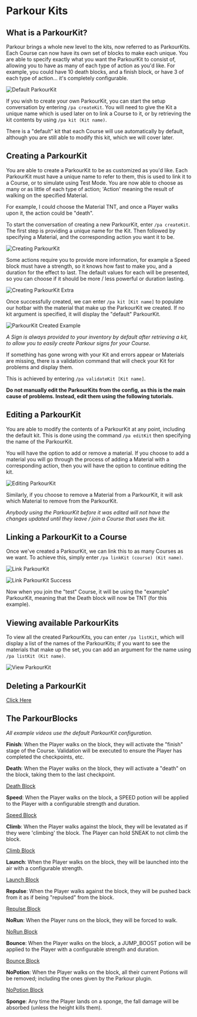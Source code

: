 Parkour Kits
======

## What is a ParkourKit?

Parkour brings a whole new level to the kits, now referred to as ParkourKits. Each Course can now have its own set of blocks to make each unique. You are able to specify exactly what you want the ParkourKit to consist of, allowing you to have as many of each type of action as you'd like. For example, you could have 10 death blocks, and a finish block, or have 3 of each type of action... it's completely configurable.

![Default ParkourKit](https://i.imgur.com/cYWhkHN.jpg "Default ParkourKit")

If you wish to create your own ParkourKit, you can start the setup conversation by entering `/pa createKit`. You will need to give the Kit a unique name which is used later on to link a Course to it, or by retrieving the kit contents by using `/pa kit (Kit name)`.

There is a "default" kit that each Course will use automatically by default, although you are still able to modify this kit, which we will cover later.

## Creating a ParkourKit

You are able to create a ParkourKit to be as customized as you'd like. Each ParkourKit must have a unique name to refer to them, this is used to link it to a Course, or to simulate using Test Mode. You are now able to choose as many or as little of each type of action; 'Action' meaning the result of walking on the specified Material.

For example, I could choose the Material TNT, and once a Player walks upon it, the action could be "death".

To start the conversation of creating a new ParkourKit, enter `/pa createKit`. The first step is providing a unique name for the Kit. Then followed by specifying a Material, and the corresponding action you want it to be.

![Creating ParkourKit](https://i.imgur.com/TTlhZ6W.png "Creating ParkourKit")

Some actions require you to provide more information, for example a Speed block must have a strength, so it knows how fast to make you, and a duration for the effect to last. The default values for each will be presented, so you can choose if it should be more / less powerful or duration lasting.

![Creating ParkourKit Extra](https://i.imgur.com/WEDf8pU.png "Creating ParkourKit Extra")

Once successfully created, we can enter `/pa kit [Kit name]` to populate our hotbar with the material that make up the ParkourKit we created. If no kit argument is specified, it will display the "default" ParkourKit.

![ParkourKit Created Example](https://i.imgur.com/TO0xVYi.png "ParkourKit Created Example")

_A Sign is always provided to your inventory by default after retrieving a kit, to allow you to easily create Parkour signs for your Course._

If something has gone wrong with your Kit and errors appear or Materials are missing, there is a validation command that will check your Kit for problems and display them.

This is achieved by entering `/pa validateKit [Kit name]`.

**Do not manually edit the ParkourKits from the config, as this is the main cause of problems. Instead, edit them using the following tutorials.**

## Editing a ParkourKit

You are able to modify the contents of a ParkourKit at any point, including the default kit. This is done using the command `/pa editKit` then specifying the name of the ParkourKit.

You will have the option to add or remove a material. If you choose to add a material you will go through the process of adding a Material with a corresponding action, then you will have the option to continue editing the kit.

![Editing ParkourKit](https://i.imgur.com/yikde5m.png "Editing ParkourKit")

Similarly, if you choose to remove a Material from a ParkourKit, it will ask which Material to remove from the ParkourKit.

_Anybody using the ParkourKit before it was edited will not have the changes updated until they leave / join a Course that uses the kit._

## Linking a ParkourKit to a Course

Once we've created a ParkourKit, we can link this to as many Courses as we want. To achieve this, simply enter `/pa linkKit (course) (Kit name)`.

![Link ParkourKit](https://i.imgur.com/FGUy2aE.png "Link ParkourKit")

![Link ParkourKit Success](https://i.imgur.com/ENk3xiW.png "Link ParkourKit Success")

Now when you join the "test" Course, it will be using the "example" ParkourKit, meaning that the Death block will now be TNT (for this example).

## Viewing available ParkourKits

To view all the created ParkourKits, you can enter `/pa listKit`, which will display a list of the names of the ParkourKits; if you want to see the materials that make up the set, you can add an argument for the name using `/pa listKit (Kit name)`.

![View ParkourKit](https://i.imgur.com/7pQS7BO.png "View ParkourKit")

## Deleting a ParkourKit

[Click Here](tutorials/administration?id=delete-a-parkourkit)

## The ParkourBlocks

_All example videos use the default ParkourKit configuration._

**Finish**: When the Player walks on the block, they will activate the "finish" stage of the Course. Validation will be executed to ensure the Player has completed the checkpoints, etc.

**Death**: When the Player walks on the block, they will activate a "death" on the block, taking them to the last checkpoint.

[Death Block](https://thumbs.gfycat.com/PleasedShorttermBoto-mobile.mp4 ':include :type=video loop controls')

**Speed**: When the Player walks on the block, a SPEED potion will be applied to the Player with a configurable strength and duration.

[Speed Block](https://thumbs.gfycat.com/CircularFlashyKatydid-mobile.mp4 ':include :type=video loop controls')

**Climb**: When the Player walks against the block, they will be levatated as if they were 'climbing' the block. The Player can hold SNEAK to not climb the block.

[Climb Block](https://thumbs.gfycat.com/EveryEmptyDungenesscrab-mobile.mp4 ':include :type=video loop controls')

**Launch**: When the Player walks on the block, they will be launched into the air with a configurable strength.

[Launch Block](https://thumbs.gfycat.com/ThatHospitableArrowworm-mobile.mp4 ':include :type=video loop controls')

**Repulse**: When the Player walks against the block, they will be pushed back from it as if being "repulsed" from the block.

[Repulse Block](https://thumbs.gfycat.com/BronzeFineHomalocephale-mobile.mp4 ':include :type=video loop controls')

**NoRun**: When the Player runs on the block, they will be forced to walk.

[NoRun Block](https://thumbs.gfycat.com/MassiveUnfitAustraliancurlew-mobile.mp4 ':include :type=video loop controls')

**Bounce**: When the Player walks on the block, a JUMP_BOOST potion will be applied to the Player with a configurable strength and duration.

[Bounce Block](https://thumbs.gfycat.com/OptimalSmoggyGoldenretriever-mobile.mp4 ':include :type=video loop controls')

**NoPotion**: When the Player walks on the block, all their current Potions will be removed; including the ones given by the Parkour plugin.

[NoPotion Block](https://thumbs.gfycat.com/WarmNiceCaracal-mobile.mp4 ':include :type=video loop controls')

**Sponge**: Any time the Player lands on a sponge, the fall damage will be absorbed (unless the height kills them).
